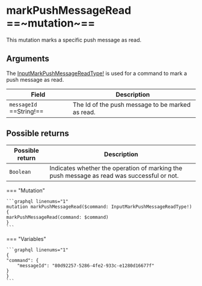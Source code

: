 # markPushMessageRead ==~mutation~==

This mutation marks a specific push message as read.

## Arguments

The [InputMarkPushMessageReadType!](../Objects/InputMarkPushMessageReadType.md) is used for a command to mark a push message as read.

| Field                     | Description                                      |
|---------------------------|--------------------------------------------------|
| `messageId` ==String!==   | The Id of the push message to be marked as read. |

## Possible returns

| Possible return | Description                                                                               |
|-----------------|-------------------------------------------------------------------------------------------|
| `Boolean`       | Indicates whether the operation of marking the push message as read was successful or not.|

=== "Mutation"

    ```graphql linenums="1"
    mutation markPushMessageRead($command: InputMarkPushMessageReadType!) {
    markPushMessageRead(command: $command)
    }
    ```

=== "Variables"

    ```graphql linenums="1"
    {
    "command": {
        "messageId": "80d92257-5286-4fe2-933c-e1280d16677f"
    }
    }
    ```